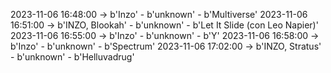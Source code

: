 2023-11-06 16:48:00 -> b'Inzo' - b'unknown' - b'Multiverse'
2023-11-06 16:51:00 -> b'INZO, Blookah' - b'unknown' - b'Let It Slide (con Leo Napier)'
2023-11-06 16:55:00 -> b'Inzo' - b'unknown' - b'Y'
2023-11-06 16:58:00 -> b'Inzo' - b'unknown' - b'Spectrum'
2023-11-06 17:02:00 -> b'INZO, Stratus' - b'unknown' - b'Helluvadrug'
